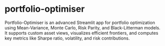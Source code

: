 # portfolio-optimiser
Portfolio-Optimiser is an advanced Streamlit app for portfolio optimization using Mean-Variance, Monte Carlo, Risk Parity, and Black-Litterman models. It supports custom asset views, visualizes efficient frontiers, and computes key metrics like Sharpe ratio, volatility, and risk contributions.
